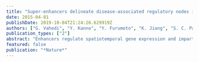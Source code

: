 ```yaml
---
title: "Super-enhancers delineate disease-associated regulatory nodes in T cells"
date: 2015-04-01
publishDate: 2019-10-04T21:24:26.629919Z
authors: ["G. Vahedi", "Y. Kanno", "Y. Furumoto", "K. Jiang", "S. C. Parker", "M. R. Erdos", "S. R. Davis", "R. Roychoudhuri", "N. P. Restifo", "M. Gadina", "Z. Tang", "Y. Ruan", "F. S. Collins", "V. Sartorelli", "J. J. O'Shea"]
publication_types: ["2"]
abstract: "Enhancers regulate spatiotemporal gene expression and impart cell-specific transcriptional outputs that drive cell identity. Super-enhancers (SEs), also known as stretch-enhancers, are a subset of enhancers especially important for genes associated with cell identity and genetic risk of disease. CD4(+) T cells are critical for host defence and autoimmunity. Here we analysed maps of mouse T-cell SEs as a non-biased means of identifying key regulatory nodes involved in cell specification. We found that cytokines and cytokine receptors were the dominant class of genes exhibiting SE architecture in T cells. Nonetheless, the locus encoding Bach2, a key negative regulator of effector differentiation, emerged as the most prominent T-cell SE, revealing a network in which SE-associated genes critical for T-cell biology are repressed by BACH2. Disease-associated single-nucleotide polymorphisms for immune-mediated disorders, including rheumatoid arthritis, were highly enriched for T-cell SEs versus typical enhancers or SEs in other cell lineages. Intriguingly, treatment of T cells with the Janus kinase (JAK) inhibitor tofacitinib disproportionately altered the expression of rheumatoid arthritis risk genes with SE structures. Together, these results indicate that genes with SE architecture in T cells encompass a variety of cytokines and cytokine receptors but are controlled by a 'guardian' transcription factor, itself endowed with an SE. Thus, enumeration of SEs allows the unbiased determination of key regulatory nodes in T cells, which are preferentially modulated by pharmacological intervention."
featured: false
publication: "*Nature*"
---
```



